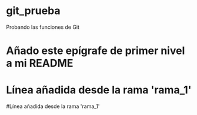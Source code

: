 # git_prueba
Probando las funciones de Git 
# Añado este epígrafe de primer nivel a mi README
# Línea añadida desde la rama 'rama_1'
#Línea añadida desde la rama 'rama_1' 
